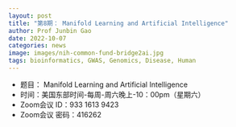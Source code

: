 ```yaml
---
layout: post
title: "第8期： Manifold Learning and Artificial Intelligence"
author: Prof Junbin Gao  
date: 2022-10-07
categories: news
image: images/nih-common-fund-bridge2ai.jpg
tags: bioinformatics, GWAS, Genomics, Disease, Human
---
```


- 题目： Manifold Learning and Artificial Intelligence
- 时间：美国东部时间-每周-周六晚上-10：00pm（星期六）
- Zoom会议 ID：933 1613 9423
- Zoom会议 密码：416262
